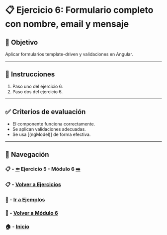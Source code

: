 # 📋 Ejercicio 6: Formulario completo con nombre, email y mensaje

## 🎯 Objetivo
Aplicar formularios template-driven y validaciones en Angular.

---

## 📝 Instrucciones

1. Paso uno del ejercicio 6.
2. Paso dos del ejercicio 6.

---

## ✅ Criterios de evaluación

- El componente funciona correctamente.
- Se aplican validaciones adecuadas.
- Se usa [(ngModel)] de forma efectiva.

---

## 🔁 Navegación

### 📋 - [⬅️](./Ejercicio_5.md) Ejercicio 5 - Módulo 6 [➡️](../../../Modulo_6_Formularios/Modulo_6.md)

### 📋 - [Volver a Ejercicios](../README.md)

### 🧪 - [Ir a Ejemplos](../../Ejemplos/README.md)

### 📘 - [Volver a Módulo 6](../../Modulo_6.md) 

### 🏠 - [Inicio](../../../README.md)

